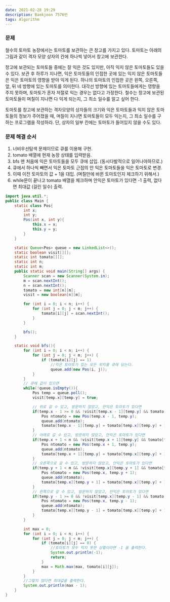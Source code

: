 ```yaml
---
date: 2021-02-28 19:29
description: Baekjoon 7576번
tags: Algorithm
---
```


### 문제
철수의 토마토 농장에서는 토마토를 보관하는 큰 창고를 가지고 있다. 토마토는 아래의 그림과 같이 격자 모양 상자의 칸에 하나씩 넣어서 창고에 보관한다. 


창고에 보관되는 토마토들 중에는 잘 익은 것도 있지만, 아직 익지 않은 토마토들도 있을 수 있다. 보관 후 하루가 지나면, 익은 토마토들의 인접한 곳에 있는 익지 않은 토마토들은 익은 토마토의 영향을 받아 익게 된다. 하나의 토마토의 인접한 곳은 왼쪽, 오른쪽, 앞, 뒤 네 방향에 있는 토마토를 의미한다. 대각선 방향에 있는 토마토들에게는 영향을 주지 못하며, 토마토가 혼자 저절로 익는 경우는 없다고 가정한다. 철수는 창고에 보관된 토마토들이 며칠이 지나면 다 익게 되는지, 그 최소 일수를 알고 싶어 한다.

토마토를 창고에 보관하는 격자모양의 상자들의 크기와 익은 토마토들과 익지 않은 토마토들의 정보가 주어졌을 때, 며칠이 지나면 토마토들이 모두 익는지, 그 최소 일수를 구하는 프로그램을 작성하라. 단, 상자의 일부 칸에는 토마토가 들어있지 않을 수도 있다.

### 문제 해결 순서
1. 너비우선탐색 문제이므로 큐를 이용해 구현.
2. tomato 배열에 현재 농장 상태를 입력받음.
3. bfs 맨 처음에 익은 토마토들을 모두 큐에 삽입. (동시다발적으로 일어나야하므로.)
4. 큐에서 하나씩 빼면서 익은 토마토 근접의 안 익은 토마토들을 익은 토마토로 변경.
5. 이때 이전 토마토의 값 + 1을 대입. (며칠만에 바뀐 토마토인지 체크하기 위해서.)
6. while문이 끝나고 tomato 배열을 체크하며 안익은 토마토가 있다면 -1 출력, 없다면 최대값 (걸린 일수) 출력.

```java
import java.util.*;
public class Main {
    static class Pos{
        int x;
        int y;
        Pos(int x, int y){
            this.x = x;
            this.y = y;
        }
    }

    static Queue<Pos> queue = new LinkedList<>();
    static boolean visit[][];
    static int tomato[][];
    static int n;
    static int m;
    public static void main(String[] args) {
        Scanner scan = new Scanner(System.in);
        m = scan.nextInt();
        n = scan.nextInt();
        tomato = new int[n][m];
        visit = new boolean[n][m];

        for (int i = 0; i < n; i++) {
            for (int j = 0; j < m; j++) {
                tomato[i][j] = scan.nextInt();
            }
        }

        bfs();
    }

    static void bfs(){
        for (int i = 0; i < n; i++) {
            for (int j = 0; j < m; j++) {
                if (tomato[i][j] == 1)
                    //익은 토마토가 있는 모든 위치를 큐에 담는다.
                    queue.add(new Pos(i, j));
            }
        }
        // 큐에 값이 있으면
        while(!queue.isEmpty()){
            Pos temp = queue.poll();
            visit[temp.x][temp.y] = true;

            // 위로 갈 수 있고, 방문하지 않았고, 안익은 토마토가 있다면
            if(temp.x - 1 >= 0 && !visit[temp.x - 1][temp.y] && tomato[temp.x - 1][temp.y] == 0){
                Pos ntomato = new Pos(temp.x - 1, temp.y);
                queue.add(ntomato);
                tomato[temp.x - 1][temp.y] = tomato[temp.x][temp.y] + 1;
            }
            // 아래로 갈 수 있고, 방문하지 않았고, 안익은 토마토가 있다면
            if(temp.x + 1 < n && !visit[temp.x + 1][temp.y] && tomato[temp.x + 1][temp.y] == 0){
                Pos ntomato = new Pos(temp.x + 1, temp.y);
                queue.add(ntomato);
                tomato[temp.x + 1][temp.y] = tomato[temp.x][temp.y] + 1;
            }
            // 오른쪽으로 갈 수 있고, 방문하지 않았고, 안익은 토마토가 있다면
            if(temp.y + 1 < m && !visit[temp.x][temp.y + 1] && tomato[temp.x][temp.y + 1] == 0){
                Pos ntomato = new Pos(temp.x, temp.y + 1);
                queue.add(ntomato);
                tomato[temp.x][temp.y + 1] = tomato[temp.x][temp.y] + 1;
            }
            // 왼쪽으로 갈 수 있고, 방문하지 않았고, 안익은 토마토가 있다면
            if(temp.y - 1 >= 0 && !visit[temp.x][temp.y - 1] && tomato[temp.x][temp.y - 1] == 0){
                Pos ntomato = new Pos(temp.x, temp.y - 1);
                queue.add(ntomato);
                tomato[temp.x][temp.y - 1] = tomato[temp.x][temp.y] + 1;
            }
        }

        int max = 0;
        for (int i = 0; i < n; i++) {
            for (int j = 0; j < m; j++) {
                if (tomato[i][j] == 0) {
                    //토마토가 모두 익지 못한 상황이라면 -1 을 출력한다.
                    System.out.println(-1);
                    return;
                }
                max = Math.max(max, tomato[i][j]);
            }
        }
        //그렇지 않다면 최대값을 출력한다.
        System.out.println(max - 1);
    }
}
```
